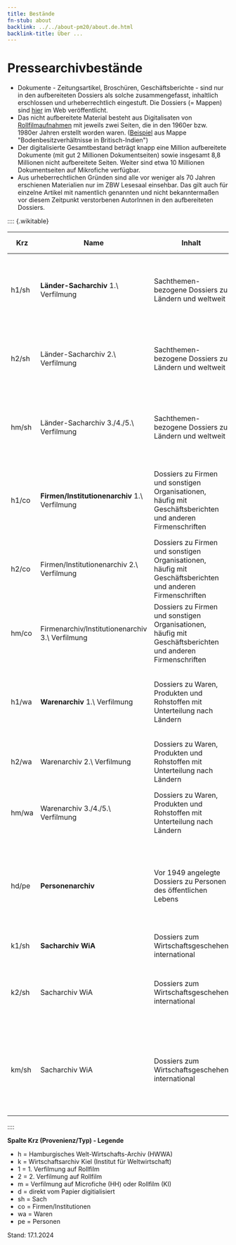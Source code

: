 ```yaml
---
title: Bestände
fn-stub: about
backlink: ../../about-pm20/about.de.html
backlink-title: Über ...
---
```


# Pressearchivbestände

- Dokumente - Zeitungsartikel, Broschüren, Geschäftsberichte - sind nur in den aufbereiteten Dossiers als solche zusammengefasst, inhaltlich erschlossen und urheberrechtlich eingestuft. Die Dossiers (= Mappen) sind [hier](https://pm20.zbw.eu/folder/about.de.html) im Web veröffentlicht.
- Das nicht aufbereitete Material besteht aus Digitalisaten von [Rollfilmaufnahmen](../../film) mit jeweils zwei Seiten, die in den 1960er bzw. 1980er Jahren erstellt worden waren. ([Beispiel](/film/h1/sh/S0690H) aus Mappe "Bodenbesitzverhältnisse in Britisch-Indien")
- Der digitalisierte Gesamtbestand beträgt knapp eine Million aufbereitete Dokumente (mit gut 2 Millionen Dokumentseiten) sowie insgesamt 8,8 Millionen nicht aufbereitete Seiten. Weiter sind etwa 10 Millionen Dokumentseiten auf Mikrofiche verfügbar.
- Aus urheberrechtlichen Gründen sind alle vor weniger als 70 Jahren erschienen Materialien nur im ZBW Lesesaal einsehbar. Das gilt auch für einzelne Artikel mit namentlich genannten und nicht bekanntermaßen vor diesem Zeitpunkt verstorbenen AutorInnen in den aufbereiteten Dossiers.

:::: {.wikitable}

Krz|Name|Inhalt|zeitl. Erstreckung|Umfang|Zugang
-|---|--------|-----|-----|------
h1/sh|**Länder-Sacharchiv** 1.\ Verfilmung | Sachthemen-bezogene Dossiers zu Ländern und weltweit | 1908 (z.T. früher) - ca. 1949 | ca. 280.000 Dokumente, plus ca. 2,28 Mio. Seiten | [aufbereitete Dossiers: PM20](http://pm20.zbw.eu/folder/sh)<br />[digitalisierte Rollfilme](../../film/h1_sh.de): nur aus dem EU-Rechtsraum und im ZBW Lesesaal
h2/sh|Länder-Sacharchiv 2.\ Verfilmung | Sachthemen-bezogene Dossiers zu Ländern und weltweit | ca. 1949 - ca. 1960 | ca. 20.000 Dokumente zu Hamburg, plus ca. 2,08 Mio. Seiten | [digitalisierte Rollfilme](../../film/h2_sh.de): nur im ZBW Lesesaal
hm/sh|Länder-Sacharchiv 3./4./5.\ Verfilmung | Sachthemen-bezogene Dossiers zu Ländern und weltweit | 1961 - 1990 | ca. 60.000 Fiches | Mikrofiche: nur im ZBWHamburger Lesesaal (zudem einige Länder bis 1998 auf Fiche und Rollfilm)
h1/co|**Firmen/Institutionenarchiv** 1.\ Verfilmung | Dossiers zu Firmen und sonstigen Organisationen, häufig mit Geschäftsberichten und anderen Firmenschriften | 1908 (z.T. früher) - ca. 1949 | ca. 370.000 Dokumente, plus ca. 460.000 Seiten | [aufbereitete Dossiers: PM20](http://pm20.zbw.eu/folder/co)<br />[digitalisierte Rollfilme](../../film/h1_co.de): nur aus dem EU-Rechtsraum und im ZBW Lesesaal
h2/co|Firmen/Institutionenarchiv 2.\ Verfilmung | Dossiers zu Firmen und sonstigen Organisationen, häufig mit Geschäftsberichten und anderen Firmenschriften | ca. 1949 - ca. 1960 | ca. 480.000 Seiten | [digitalisierte Rollfilme](../../film/h2_co.de): nur im ZBW Lesesaal
hm/co|Firmenarchiv/Institutionenarchiv 3.\ Verfilmung | Dossiers zu Firmen und sonstigen Organisationen, häufig mit Geschäftsberichten und anderen Firmenschriften | 1961 - 1980 | ca. 30.000 Fiches | Mikrofiche: nur im Hamburger ZBW Lesesaal
h1/wa|**Warenarchiv** 1.\ Verfilmung | Dossiers zu Waren, Produkten und Rohstoffen mit Unterteilung nach Ländern | 1908 (z.T. früher) - 1946 | ca. 105.000 Dokumente, plus ca. 996.000 Seiten | [aufbereitete Dossiers: PM20](http://pm20.zbw.eu/folder/wa)<br />[digitalisierte Rollfilme](../../film/h1_wa.de): nur aus dem EU-Rechtsraum und im ZBW Lesesaal
h2/wa|Warenarchiv 2.\ Verfilmung | Dossiers zu Waren, Produkten und Rohstoffen mit Unterteilung nach Ländern | 1947 - 1960 | ca. 618.000 Seiten | [digitalisierte Rollfilme](../../film/h2_wa.de): nur im ZBW Lesesaal
hm/wa|Warenarchiv 3./4./5.\ Verfilmung | Dossiers zu Waren, Produkten und Rohstoffen mit Unterteilung nach Ländern | 1961 - 1998 | ca. 15.000 Fiches | Mikrofiche: nur im Hamburger ZBW Lesesaal (ab 1998 Teil des Sacharchivs)
hd/pe|**Personenarchiv** | Vor 1949 angelegte Dossiers zu Personen des öffentlichen Lebens | 1908 (z.T. früher) - 2005 | ca. 223.000 Dokumente | [aufbereitete Dossiers: PM20](http://pm20.zbw.eu/folder/pe), vor weniger als 70 Jahren erschienene oder sonst gesperrte Artikel nur im ZBW Lesesaal
k1/sh|**Sacharchiv WiA** | Dossiers zum Wirtschaftsgeschehen international | 1914 (z.T. früher) - ca. 1945 | ca. 1,16 Mio. Seiten | [digitalisierte Rollfilme](../../film/k1_sh.de): nur im ZBW Lesesaal
k2/sh|Sacharchiv WiA | Dossiers zum Wirtschaftsgeschehen international | ca. 1946 - ca. 1966 | ca. 750.000 Seiten | [digitalisierte Rollfilme](../../film/k1_sh.de): nur im ZBW Lesesaal (Deutschland, Europa/EWG, Schleswig-Holstein)
km/sh|Sacharchiv WiA | Dossiers zum Wirtschaftsgeschehen international | ca. 1967 - ca. 1989, z.T. - 1998 | 1384 Rollfilme | Mikrofilme: nur im ZBW Lesesaal (Deutschland, Schleswig-Holstein, Großbritannien, Frankreich, Europa/EWG, USA, Asien)

::::

__Spalte Krz (Provenienz/Typ) - Legende__

* h = Hamburgisches Welt-Wirtschafts-Archiv (HWWA)
* k = Wirtschaftsarchiv Kiel (Institut für Weltwirtschaft)
* 1 = 1. Verfilmung auf Rollfilm
* 2 = 2. Verfilmung auf Rollfilm
* m = Verfilmung auf Microfiche (HH) oder Rollfilm (KI)
* d = direkt vom Papier digitialisiert
* sh = Sach
* co = Firmen/Institutionen
* wa = Waren
* pe = Personen

Stand: 17.1.2024

